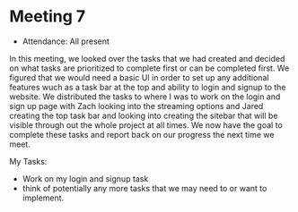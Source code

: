 # Meeting 7

- Attendance: All present

In this meeting, we looked over the tasks that we had created and decided on what tasks are prioritized to complete first or can be completed first. We figured that we would need
a basic UI in order to set up any additional features wuch as a task bar at the top and ability to login and signup to the website. We distributed the tasks to where I was to work
on the login and sign up page with Zach looking into the streaming options and Jared creating the top task bar and looking into creating the sitebar that will be visible through
out the whole project at all times. We now have the goal to complete these tasks and report back on our progress the next time we meet.

My Tasks:
- Work on my login and signup task
- think of potentially any more tasks that we may need to or want to implement.
